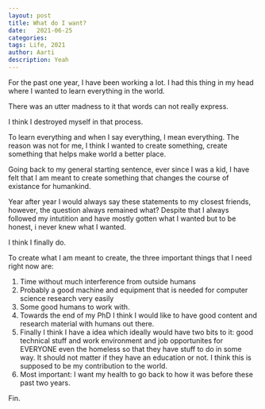 ```yaml
---
layout: post
title: What do I want?
date:   2021-06-25
categories:
tags: Life, 2021
author: Aarti
description: Yeah 
---
```


<!--more-->


For the past one year, I have been working a lot. 
I had this thing in my head where I wanted to learn 
everything in the world. 

There was an utter madness to it that words can not 
really express. 

I think I destroyed myself in that process. 

To learn everything and when I say everything, I mean
everything. 
The reason was not for me, I think I wanted to create
something, create something that helps make world a better place. 

Going back to my general starting sentence, ever since I was a kid, 
I have felt that I am meant to create something that changes the course 
of existance for humankind. 

Year after year I would always say these statements to my closest friends, 
however, the question always remained what?
Despite that I always followed my intutition and have mostly gotten what I 
wanted but to be honest, i never knew what I wanted. 

I think I finally do. 

To create what I am meant to create, the three important things that I need right 
now are:
1. Time without much interference from outside humans 
2. Probably a good machine and equipment that is needed for computer science research 
very easily 
3. Some good humans to work with. 
4. Towards the end of my PhD I think I would like to have good content and research 
material with humans out there.  
5. Finally I think I have a idea which ideally would have two bits to it:
good technical stuff and work environment and job opportunites for EVERYONE even the 
homeless so that they have stuff to do in some way. 
It should not matter if they have an education or not. 
I think this is supposed to be my contribution to the world. 
6. Most important: I want my health to go back to how it was before these past two years.





Fin. 










